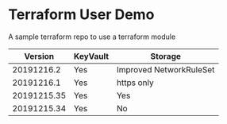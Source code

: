 # Terraform User Demo

A sample terraform repo to use a terraform module

|Version|KeyVault|Storage|
|-|-|-|
|20191216.2|Yes|Improved NetworkRuleSet|
|20191216.1|Yes|https only|
|20191215.35|Yes|Yes|
|20191215.34|Yes|No|
